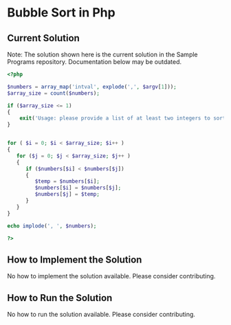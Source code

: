 # Bubble Sort in Php

## Current Solution

Note: The solution shown here is the current solution in the Sample Programs repository. Documentation below may be outdated.

```Php
<?php

$numbers = array_map('intval', explode(',', $argv[1]));
$array_size = count($numbers);

if ($array_size <= 1)
{
    exit('Usage: please provide a list of at least two integers to sort in the format "1, 2, 3, 4, 5"');
}


for ( $i = 0; $i < $array_size; $i++ )
{
   for ($j = 0; $j < $array_size; $j++ )
   {
      if ($numbers[$i] < $numbers[$j])
      {
         $temp = $numbers[$i];
         $numbers[$i] = $numbers[$j];
         $numbers[$j] = $temp;
      }
   }
}

echo implode(', ', $numbers);

?>
```

## How to Implement the Solution

No how to implement the solution available. Please consider contributing.

## How to Run the Solution

No how to run the solution available. Please consider contributing.